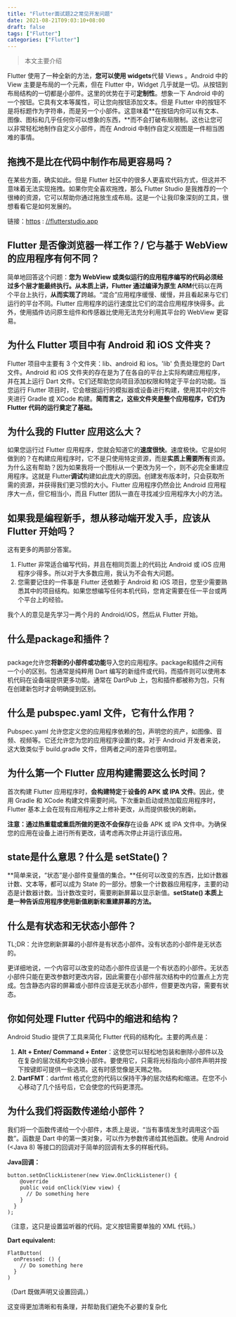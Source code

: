 ```yaml
---
title: "Flutter面试题2之常见开发问题"
date: 2021-08-21T09:03:10+08:00
draft: false
tags: ["Flutter"]
categories: ["Flutter"]
---
```


> 本文主要介绍

<!--more-->

Flutter 使用了一种全新的方法，**您可以使用 widgets**代替 Views 。Android 中的 View 主要是布局的一个元素，但在 Flutter 中，Widget 几乎就是一切。从按钮到布局结构的一切都是小部件。这里的优势在于可**定制性**。想象一下 Android 中的一个按钮。它具有文本等属性，可让您向按钮添加文本。但是 Flutter 中的按钮不是将标题作为字符串，而是另一个小部件。这意味着**在按钮内你可以有文本、图像、图标和几乎任何你可以想象的东西，**而不会打破布局限制。这也让您可以非常轻松地制作自定义小部件，而在 Android 中制作自定义视图是一件相当困难的事情。

## 拖拽不是比在代码中制作布局更容易吗？

在某些方面，确实如此。但是 Flutter 社区中的很多人更喜欢代码方式，但这并不意味着无法实现拖拽。如果你完全喜欢拖拽，那么 Flutter Studio 是我推荐的一个很棒的资源，它可以帮助你通过拖放生成布局。这是一个让我印象深刻的工具，很想看看它是如何发展的。

链接：[https](https://flutterstudio.app/) : [//flutterstudio.app](https://flutterstudio.app/)

## Flutter 是否像浏览器一样工作？/ 它与基于 WebView 的应用程序有何不同？

简单地回答这个问题：**您为 WebView 或类似运行的应用程序编写的代码必须经过多个层才能最终执行。**从本质上讲，Flutter 通过**编译为原生 ARM**代码以在两个平台上执行，**从而实现了**跨越。“混合”应用程序缓慢、缓慢，并且看起来与它们运行的平台不同。Flutter 应用程序的运行速度比它们的混合应用程序快得多。此外，使用插件访问原生组件和传感器比使用无法充分利用其平台的 WebView 更容易。

## 为什么 Flutter 项目中有 Android 和 iOS 文件夹？

Flutter 项目中主要有 3 个文件夹：lib、android 和 ios。'lib' 负责处理您的 Dart 文件。Android 和 iOS 文件夹的存在是为了在各自的平台上实际构建应用程序，并在其上运行 Dart 文件。它们还帮助您向项目添加权限和特定于平台的功能。当您运行 Flutter 项目时，它会根据运行的模拟器或设备进行构建，使用其中的文件夹进行 Gradle 或 XCode 构建。**简而言之，这些文件夹是整个应用程序，它们为 Flutter 代码的运行奠定了基础。**

## 为什么我的 Flutter 应用这么大？

如果您运行过 Flutter 应用程序，您就会知道它的**速度很快**。速度极快。它是如何做到的？在构建应用程序时，它不是只使用特定资源，而是**实质上需要所有**资源。为什么这有帮助？因为如果我将一个图标从一个更改为另一个，则不必完全重建应用程序。这就是 Flutter**调试**构建如此庞大的原因。创建发布版本时，只会获取所需的资源，并获得我们更习惯的大小。Flutter 应用程序仍然会比 Android 应用程序大一点，但它相当小，而且 Flutter 团队一直在寻找减少应用程序大小的方法。

## **如果我是编程新手，想从移动端开发入手，应该从 Flutter 开始吗？**

这有更多的两部分答案。

1. Flutter 非常适合编写代码，并且在相同页面上的代码比 Android 或 iOS 应用程序少得多。所以对于大多数应用，我认为不会有大问题。
2. 您需要记住的一件事是 Flutter 还依赖于 Android 和 iOS 项目，您至少需要熟悉其中的项目结构。如果您想编写任何本机代码，您肯定需要在任一平台或两个平台上的经验。

我个人的意见是先学习一两个月的 Android/iOS，然后从 Flutter 开始。

## 什么是package和插件？

## 

package允许您**将新的小部件或功能**导入您的应用程序。package和插件之间有一个小的区别。包通常是纯粹用 Dart 编写的新组件或代码，而插件则可以使用本机代码在设备端提供更多功能。通常在 DartPub 上，包和插件都被称为包，只有在创建新包时才会明确提到区别。

## 什么是 pubspec.yaml 文件，它有什么作用？

Pubspec.yaml 允许您定义您的应用程序依赖的包，声明您的资产，如图像、音频、视频等。它还允许您为您的应用程序设置约束。对于 Android 开发者来说，这大致类似于 build.gradle 文件，但两者之间的差异也很明显。

## 为什么第一个 Flutter 应用构建需要这么长时间？

首次构建 Flutter 应用程序时，**会构建特定**于**设备的 APK 或 IPA 文件**。因此，使用 Gradle 和 XCode 构建文件需要时间。下次重新启动或热加载应用程序时，Flutter 基本上会在现有应用程序之上修补更改，从而提供极快的刷新。

**注意：**通过热重载或重启所做的更改**不会保存**在设备 APK 或 IPA 文件中。为确保您的应用在设备上进行所有更改，请考虑再次停止并运行该应用。

## state是什么意思？什么是 setState()？

**简单来说，“状态”是小部件变量值的集合。**任何可以改变的东西，比如计数器计数、文本等，都可以成为 State 的一部分。想象一个计数器应用程序，主要的动态是计数器计数。当计数改变时，需要刷新屏幕以显示新值。**setState() 本质上是一种告诉应用程序使用新值刷新和重建屏幕的方法。**

## 什么是有状态和无状态小部件？

TL;DR：允许您刷新屏幕的小部件是有状态小部件。没有状态的小部件是无状态的。

更详细地说，一个内容可以改变的动态小部件应该是一个有状态的小部件。无状态小部件只能在更改参数时更改内容，因此需要在小部件层次结构中的位置点上方完成。包含静态内容的屏幕或小部件应该是无状态小部件，但要更改内容，需要有状态。

## 你如何处理 Flutter 代码中的缩进和结构？

Android Studio 提供了工具来简化 Flutter 代码的结构化。主要的两点是：

1. **Alt + Enter/ Command + Enter**：这使您可以轻松地包装和删除小部件以及在复杂的层次结构中交换小部件。要使用它，只需将光标指向小部件声明并按下按键即可提供一些选项。这有时感觉像是天赐之物。
2. **DartFMT**：dartfmt 格式化您的代码以保持干净的层次结构和缩进。在您不小心移动了几个括号后，它会使您的代码更漂亮。

## 为什么我们将函数传递给小部件？

我们将一个函数传递给一个小部件，本质上是说，“当有事情发生时调用这个函数”。函数是 Dart 中的第一类对象，可以作为参数传递给其他函数。使用 Android (<Java 8) 等接口的回调对于简单的回调有太多的样板代码。

**Java回调：**

```
button.setOnClickListener(new View.OnClickListener() {
    @override
    public void onClick(View view) {
      // Do something here
    }
  }
);
```

（注意，这只是设置监听器的代码。定义按钮需要单独的 XML 代码。）

**Dart equivalent:**

```
FlatButton(
  onPressed: () {
    // Do something here
  }
)
```

（Dart 既做声明又设置回调。）

这变得更加清晰和有条理，并帮助我们避免不必要的复杂化